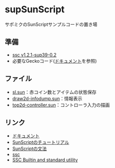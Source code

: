 # supSunScript
サポミクのSunScriptサンプルコードの置き場

## 準備
- [ssc v1.2.1-sup39-0.2](https://github.com/sup39/ssc/releases/tag/v1.2.1-sup39-0.2)
- 必要なGeckoコード([ドキュメント](https://sms.sup39.dev/SunScript/doc/)を参照)

## ファイル
- [sl.sun](sl.sun)：赤コイン数とアイテムの状態保存
- [draw2d-infodump.sun](draw2d-infodump.sun)：情報表示
- [top2d-controller.sun](top2d-controller.sun)：コントローラ入力の描画

## リンク
- [ドキュメント](https://sms.sup39.dev/SunScript/doc/)
- [SunScriptのチュートリアル](https://sms.sup39.dev/SunScript/tutorial/)
- [SunScriptの文法](https://github.com/sup39/ssc/blob/master/language.md)
- [ssc](https://github.com/sup39/ssc/releases/tag/v1.2.1-sup39-0.2)
- [SSC Builtin and standard utility](https://docs.google.com/document/d/1pagfgljMZ2ca6e7VMPSl3PCQCii6ycvsAnCCur46lu4/edit)
